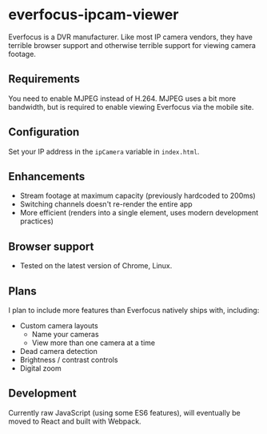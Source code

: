 # everfocus-ipcam-viewer

Everfocus is a DVR manufacturer. Like most IP camera vendors, they have terrible browser support and otherwise terrible support for viewing camera footage.

## Requirements

You need to enable MJPEG instead of H.264. MJPEG uses a bit more bandwidth, but is required to enable viewing Everfocus via the mobile site.

## Configuration

Set your IP address in the `ipCamera` variable in `index.html`.

## Enhancements

 * Stream footage at maximum capacity (previously hardcoded to 200ms)
 * Switching channels doesn't re-render the entire app
 * More efficient (renders into a single element, uses modern development practices)

## Browser support

 * Tested on the latest version of Chrome, Linux.

## Plans

I plan to include more features than Everfocus natively ships with, including:

 * Custom camera layouts
   * Name your cameras
   * View more than one camera at a time
 * Dead camera detection
 * Brightness / contrast controls
 * Digital zoom

## Development

Currently raw JavaScript (using some ES6 features), will eventually be moved to React and built with Webpack.
